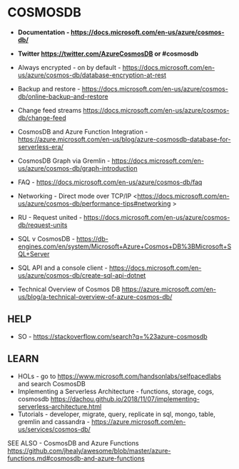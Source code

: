 # COSMOSDB

* **Documentation - https://docs.microsoft.com/en-us/azure/cosmos-db/**
* **Twitter https://twitter.com/AzureCosmosDB or #cosmosdb**

* Always encrypted - on by default - https://docs.microsoft.com/en-us/azure/cosmos-db/database-encryption-at-rest
* Backup and restore - <https://docs.microsoft.com/en-us/azure/cosmos-db/online-backup-and-restore>
* Change feed streams <https://docs.microsoft.com/en-us/azure/cosmos-db/change-feed>
* CosmosDB and Azure Function Integration - https://azure.microsoft.com/en-us/blog/azure-cosmosdb-database-for-serverless-era/
* CosmosDB Graph via Gremlin - https://docs.microsoft.com/en-us/azure/cosmos-db/graph-introduction
* FAQ - <https://docs.microsoft.com/en-us/azure/cosmos-db/faq>
* Networking - Direct mode over TCP/IP <https://docs.microsoft.com/en-us/azure/cosmos-db/performance-tips#networking >
* RU - Request united - https://docs.microsoft.com/en-us/azure/cosmos-db/request-units
* SQL v CosmosDB - https://db-engines.com/en/system/Microsoft+Azure+Cosmos+DB%3BMicrosoft+SQL+Server
* SQL API and a console client - https://docs.microsoft.com/en-us/azure/cosmos-db/create-sql-api-dotnet
* Technical Overview of Cosmos DB <https://azure.microsoft.com/en-us/blog/a-technical-overview-of-azure-cosmos-db/>

## HELP

* SO - https://stackoverflow.com/search?q=%23azure-cosmosdb

## LEARN

* HOLs - go to https://www.microsoft.com/handsonlabs/selfpacedlabs and search CosmosDB 
* Implementing a Serverless Architecture - functions, storage, cogs, cosmosdb <https://dachou.github.io/2018/11/07/implementing-serverless-architecture.html>
* Tutorials - developer, migrate, query, replicate in sql, mongo, table, gremlin and cassandra - https://azure.microsoft.com/en-us/services/cosmos-db/

SEE ALSO - CosmosDB and Azure Functions <https://github.com/jhealy/awesome/blob/master/azure-functions.md#cosmosdb-and-azure-functions>
